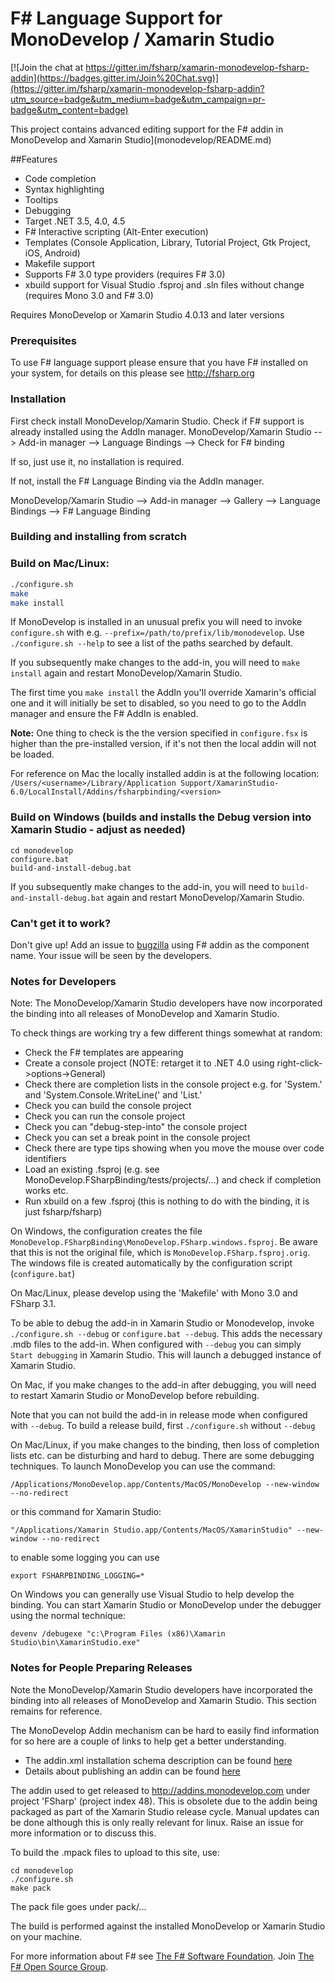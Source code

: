 # F# Language Support for MonoDevelop / Xamarin Studio

[![Join the chat at https://gitter.im/fsharp/xamarin-monodevelop-fsharp-addin](https://badges.gitter.im/Join%20Chat.svg)](https://gitter.im/fsharp/xamarin-monodevelop-fsharp-addin?utm_source=badge&utm_medium=badge&utm_campaign=pr-badge&utm_content=badge)

This project contains advanced editing support for the F# addin in MonoDevelop and Xamarin Studio](monodevelop/README.md)

##Features
* Code completion
* Syntax highlighting
* Tooltips
* Debugging 
* Target .NET 3.5, 4.0, 4.5
* F# Interactive scripting (Alt-Enter execution)
* Templates (Console Application, Library, Tutorial Project, Gtk Project, iOS, Android)
* Makefile support
* Supports F# 3.0 type providers (requires F# 3.0)
* xbuild support for Visual Studio .fsproj and .sln files without change (requires Mono 3.0 and F# 3.0)

Requires MonoDevelop or Xamarin Studio 4.0.13 and later versions

### Prerequisites

To use F# language support please ensure that you have F# installed on your system, for details on this please see http://fsharp.org

### Installation

First check install MonoDevelop/Xamarin Studio. Check if F# support is already installed using the AddIn manager.
   MonoDevelop/Xamarin Studio
        --> Add-in manager 
        --> Language Bindings 
		--> Check for F# binding

If so, just use it, no installation is required.

If not, install the F# Language Binding via the AddIn manager.

   MonoDevelop/Xamarin Studio
        --> Add-in manager 
        --> Gallery
        --> Language Bindings 
        --> F# Language Binding


### Building and installing from scratch

### Build on Mac/Linux:

```bash
./configure.sh 
make 
make install
```

If MonoDevelop is installed in an unusual prefix you will need to invoke `configure.sh` with e.g. `--prefix=/path/to/prefix/lib/monodevelop`. Use `./configure.sh --help` to see a list of the paths searched by default.

If you subsequently make changes to the add-in, you will need to `make install` again and restart MonoDevelop/Xamarin Studio. 

The first time you `make install` the AddIn you'll override Xamarin's official one and it will initially be set to disabled, so you need to go to the AddIn manager and ensure the F# AddIn is enabled.  

**Note:**  One thing to check is the the version specified in `configure.fsx` is higher than the pre-installed version, if it's not then the local addin will not be loaded.   

For reference on Mac the locally installed addin is at the following location:  ```/Users/<username>/Library/Application Support/XamarinStudio-6.0/LocalInstall/Addins/fsharpbinding/<version>```

### Build on Windows (builds and installs the Debug version into Xamarin Studio - adjust as needed)

```dos
cd monodevelop
configure.bat
build-and-install-debug.bat
```

If you subsequently make changes to the add-in, you will need to `build-and-install-debug.bat` again and restart MonoDevelop/Xamarin Studio. 

### Can't get it to work?  

Don't give up! Add an issue to [bugzilla](https://bugzilla.xamarin.com/enter_bug.cgi?product=Xamarin%20Studio) using F# addin as the component name. Your issue will be seen by the developers.

### Notes for Developers

Note: The MonoDevelop/Xamarin Studio developers have now incorporated the binding into all releases 
of MonoDevelop and Xamarin Studio. 

To check things are working try a few different things somewhat at random:
  - Check the F# templates are appearing
  - Create a console project (NOTE: retarget it to .NET 4.0 using right-click->options->General)
  - Check there are completion lists in the console project e.g. for 'System.' and 'System.Console.WriteLine(' and 'List.'
  - Check you can build the console project
  - Check you can run the console project
  - Check you can "debug-step-into" the console project
  - Check you can set a break point in the console project
  - Check there are type tips showing when you move the mouse over code identifiers
  - Load an existing .fsproj (e.g. see MonoDevelop.FSharpBinding/tests/projects/...) and check if completion works etc.
  - Run xbuild on a few .fsproj (this is nothing to do with the binding, it is just fsharp/fsharp)

On Windows, the configuration creates the file `MonoDevelop.FSharpBinding\MonoDevelop.FSharp.windows.fsproj`. 
Be aware that this is not the original file, which is `MonoDevelop.FSharp.fsproj.orig`. The windows file is 
created automatically by the configuration script (`configure.bat`)

On Mac/Linux, please develop using  the 'Makefile' with Mono 3.0 and FSharp 3.1. 

To be able to debug the add-in in Xamarin Studio or Monodevelop, invoke `./configure.sh --debug` or `configure.bat --debug`. This adds the necessary .mdb files to the add-in. 
When configured with `--debug` you can simply `Start debugging` in Xamarin Studio. This will launch a debugged instance of Xamarin Studio. 

On Mac, if you make changes to the add-in after debugging, you will need to restart Xamarin Studio or MonoDevelop before rebuilding. 

Note that you can not build the add-in in release mode when configured with `--debug`. To build a release build, first `./configure.sh` without `--debug`


On Mac/Linux, if you make changes to the binding, then loss of completion lists etc. can be disturbing and hard to debug. There are some debugging techniques. To launch MonoDevelop you can use the command:  
```
/Applications/MonoDevelop.app/Contents/MacOS/MonoDevelop --new-window --no-redirect
```
or this command for Xamarin Studio:  
```
"/Applications/Xamarin Studio.app/Contents/MacOS/XamarinStudio" --new-window --no-redirect
```
to enable some logging you can use

	export FSHARPBINDING_LOGGING=*

On Windows you can generally use Visual Studio to help develop the binding. 
You can start Xamarin Studio or MonoDevelop under the debugger using the normal technique:

	devenv /debugexe "c:\Program Files (x86)\Xamarin Studio\bin\XamarinStudio.exe"


### Notes for People Preparing Releases

Note the MonoDevelop/Xamarin Studio developers have incorporated the binding into all releases 
of MonoDevelop and Xamarin Studio. This section remains for reference.

The MonoDevelop Addin mechanism can be hard to easily find information for so here are a couple of links to help get a better understanding.  

  - The addin.xml installation schema description can be found [here](http://addins.monodevelop.com/Source/AddinProjectHelp?projectId=1)
  - Details about publishing an addin can be found [here](http://monodevelop.com/Developers/Articles/Publishing_an_Addin)

The addin used to get released to http://addins.monodevelop.com under project 'FSharp' (project index 48).  This is obsolete due to the addin being packaged as part of the Xamarin Studio release cycle.  Manual updates can be done although this is only really relevant for linux.  Raise an issue for more information or to discuss this.  

To build the .mpack files to upload to this site, use:

	cd monodevelop
	./configure.sh
	make pack

The pack file goes under pack/...

The build is performed against the installed MonoDevelop or Xamarin Studio on your machine. 

For more information about F# see [The F# Software Foundation](http://fsharp.org). Join [The F# Open Source Group](http://fsharp.github.com). 
